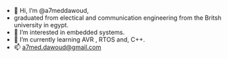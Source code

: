 - 👋 Hi, I’m @a7meddawoud,
- graduated from electical and communication engineering from the Britsh university in egypt.
- 👀 I’m interested in embedded systems.
- 🌱 I’m currently learning AVR , RTOS and, C++.
- 📫 a7med.dawoud@gmail.com

<!---
a7meddawoud/a7meddawoud is a ✨ special ✨ repository because its `README.md` (this file) appears on your GitHub profile.
You can click the Preview link to take a look at your changes.
--->
